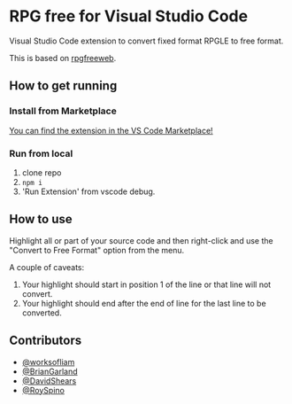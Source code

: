 # RPG free for Visual Studio Code
Visual Studio Code extension to convert fixed format RPGLE to free format.

This is based on [rpgfreeweb](https://github.com/worksofliam/rpgfreeweb).

## How to get running

### Install from Marketplace

[You can find the extension in the VS Code Marketplace!](https://marketplace.visualstudio.com/items?itemName=BrianJGarland.vscode-rpgfree)

### Run from local

1. clone repo
2. `npm i`
3. 'Run Extension' from vscode debug.

## How to use

Highlight all or part of your source code and then right-click and use the "Convert to Free Format" option from the menu.

A couple of caveats:
1. Your highlight should start in position 1 of the line or that line will not convert.
2. Your highlight should end after the end of line for the last line to be converted.

## Contributors

* [@worksofliam](https://github.com/worksofliam)
* [@BrianGarland](https://github.com/BrianGarland)
* [@DavidShears](https://github.com/DavidShears)
* [@RoySpino](https://github.com/RoySpino)
